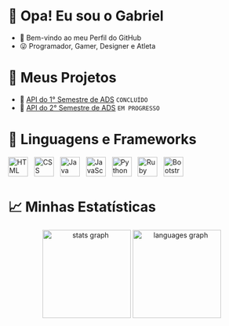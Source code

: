 # 👋 Opa! Eu sou o Gabriel
- 🥋 Bem-vindo ao meu Perfil do GitHub
- 😜 Programador, Gamer, Designer e Atleta


# 🌱 Meus Projetos
- 📎 <a href="https://github.com/Galaticos-API/API-1">API do 1° Semestre de ADS</a> `CONCLUÍDO`
- 📎 <a href="https://github.com/Galaticos-API/API-2">API do 2° Semestre de ADS</a> `EM PROGRESSO`


# 🤖 Linguagens e Frameworks
<div align="left";>
  <img src="https://cdn.jsdelivr.net/gh/devicons/devicon@latest/icons/html5/html5-original.svg" height="40" alt="HTML Logo"  />
  <img width="5" />
  <img src="https://cdn.jsdelivr.net/gh/devicons/devicon@latest/icons/css3/css3-original.svg" height="40" alt="CSS Logo"  />
  <img width="5" />
  <img src="https://cdn.jsdelivr.net/gh/devicons/devicon@latest/icons/java/java-original.svg" height="40" alt="Java Logo"  />
  <img width="5" />
  <img src="https://cdn.jsdelivr.net/gh/devicons/devicon@latest/icons/javascript/javascript-original.svg" height="40" alt="JavaScript Logo"  />
  <img width="5" />
  <img src="https://cdn.jsdelivr.net/gh/devicons/devicon@latest/icons/python/python-original.svg" height="40" alt="Python Logo"  />
  <img width="5" />
  <img src="https://cdn.jsdelivr.net/gh/devicons/devicon@latest/icons/ruby/ruby-original.svg" height="40" alt="Ruby Logo"  />
  <img width="5" />
  <img src="https://cdn.jsdelivr.net/gh/devicons/devicon@latest/icons/bootstrap/bootstrap-original.svg" height="40" alt="Bootstrap Logo"  />
  <img width="5" />
</div>


# 📈 Minhas Estatísticas
<div align="center">
  <img src="https://github-readme-stats.vercel.app/api?username=GaelNotFound&hide_title=false&hide_rank=false&show_icons=true&max-width=100%&border-color=title&include_all_commits=true&count_private=true&disable_animations=false&theme=transparent&locale=en&border=5&hide_border=false&rank_icon=github&order=1" height="180" alt="stats graph"  />
  <img src="https://github-readme-stats.vercel.app/api/top-langs?username=GaelNotFound&locale=en&hide_title=false&layout=donut&max-width=100%&langs_count=5&theme=transparent&hide_border=false&order=2" height="180" alt="languages graph"  />
</div>
